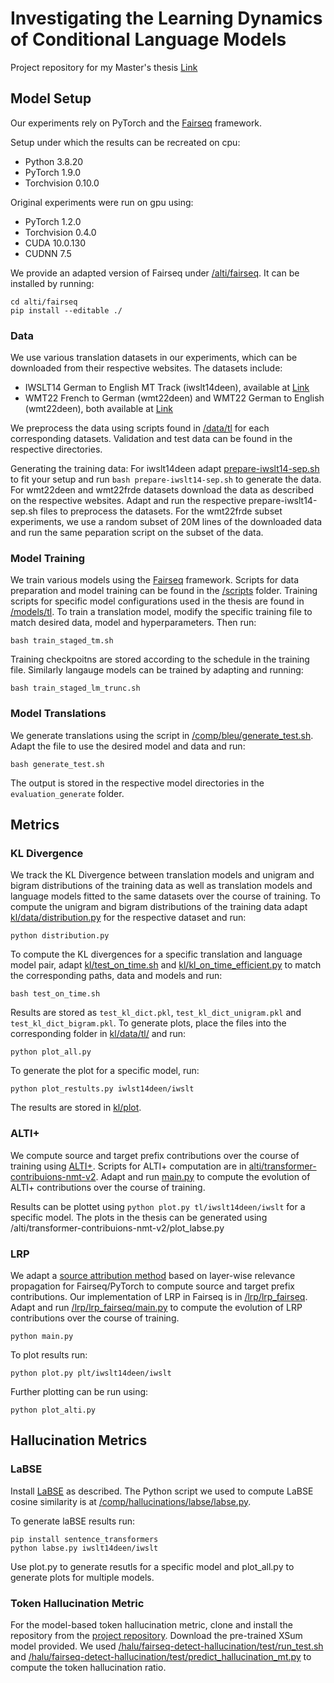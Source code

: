 # Investigating the Learning Dynamics of Conditional Language Models

Project repository for my Master's thesis [Link](https://www.research-collection.ethz.ch/handle/20.500.11850/697969)

## Model Setup

Our experiments rely on PyTorch and the [Fairseq](https://github.com/facebookresearch/fairseq) framework. 

Setup under which the results can be recreated on cpu:
- Python 3.8.20
- PyTorch 1.9.0
- Torchvision 0.10.0
  
Original experiments were run on gpu using:
- PyTorch 1.2.0
- Torchvision 0.4.0 
- CUDA 10.0.130
- CUDNN 7.5

We provide an adapted version of Fairseq under [/alti/fairseq](/alti/fairseq).
It can be installed by running:

``` 
cd alti/fairseq
pip install --editable ./
```


### Data

We use various translation datasets in our experiments, which can be downloaded from their respective websites. The datasets include:

- IWSLT14 German to English MT Track (iwslt14deen), available at [Link](https://wit3.fbk.eu/2014-01)
- WMT22 French to German (wmt22deen) and WMT22 German to English (wmt22deen), both available at [Link](https://www.statmt.org/wmt22/translation-task.html)

We preprocess the data using scripts found in [/data/tl](/data/tl) for each corresponding datasets.
Validation and test data can be found in the respective directories.

Generating the training data:
For iwslt14deen adapt [prepare-iwslt14-sep.sh](/data/tl/iwslt14deen/sentp/prepare-iwslt14-sep.sh) to fit your setup and run ```bash prepare-iwslt14-sep.sh``` to generate the data.
For wmt22deen and wmt22frde datasets download the data as described on the respective websites. Adapt and run the respective prepare-iwslt14-sep.sh files to preprocess the datasets.
For the wmt22frde subset experiments, we use a random subset of 20M lines of the downloaded data and run the same peparation script on the subset of the data. 


### Model Training

We train various models using the [Fairseq](https://github.com/facebookresearch/fairseq) framework. Scripts for data preparation and model training can be found in the [/scripts](/scripts) folder. Training scripts for specific model configurations used in the thesis are found in [/models/tl](/models/tl).
To train a translation model, modify the specific training file to match desired data, model and hyperparameters. Then run:
```
bash train_staged_tm.sh
```
Training checkpoitns are stored according to the schedule in the training file. 
Similarly langauge models can be trained by adapting and running:
```
bash train_staged_lm_trunc.sh
```

### Model Translations

We generate translations using the script in [/comp/bleu/generate_test.sh](/compt/bleu/generate_test.sh).
Adapt the file to use the desired model and data and run:
```
bash generate_test.sh
```
The output is stored in the respective model directories in the ```evaluation_generate``` folder.


## Metrics

### KL Divergence
We track the KL Divergence between translation models and unigram and bigram distributions of the training data as well as translation models and language models fitted to the same datasets over the course of training.
To compute the unigram and bigram distributions of the training data adapt [kl/data/distribution.py](/kl/data/distribution.py) for the respective dataset and run:
```
python distribution.py
```
To compute the KL divergences for a specific translation and language model pair, adapt [kl/test_on_time.sh](/kl/test_on_time.sh) and [kl/kl_on_time_efficient.py](kl/kl_on_time_efficient.py) to match the corresponding paths, data and models and run:
```
bash test_on_time.sh
```
Results are stored as ```test_kl_dict.pkl```, ```test_kl_dict_unigram.pkl``` and ```test_kl_dict_bigram.pkl```.
To generate plots, place the files into the corresponding folder in [kl/data/tl/](kl/data/tl/) and run:
```
python plot_all.py
```
To generate the plot for a specific model, run:
```
python plot_restults.py iwlst14deen/iwslt
```
The results are stored in [kl/plot](kl/plot).

### ALTI+

We compute source and target prefix contributions over the course of training using [ALTI+](https://github.com/mt-upc/transformer-contributions-nmt). Scripts for ALTI+ computation are in [alti/transformer-contribuions-nmt-v2](/alti/transformer-contribuions-nmt-v2). Adapt and run [main.py](/alti/transformer-contribuions-nmt-v2/main.py) to compute the evolution of ALTI+ contributions over the course of training. 

Results can be plottet using ``` python plot.py tl/iwslt14deen/iwslt ``` for a specific model. 
The plots in the thesis can be generated using /alti/transformer-contribuions-nmt-v2/plot_labse.py

### LRP

We adapt a [source attribution method](https://github.com/lena-voita/the-story-of-heads) based on layer-wise relevance propagation for Fairseq/PyTorch to compute source and target prefix contributions. Our implementation of LRP in Fairseq is in [/lrp/lrp_fairseq](/lrp/lrp_fairseq). Adapt and run [/lrp/lrp_fairseq/main.py](/lrp/lrp_fairseq/main.py) to compute the evolution of LRP contributions over the course of training.
```
python main.py
```
To plot results run:
```
python plot.py plt/iwslt14deen/iwslt
```
Further plotting can be run using:
```
python plot_alti.py
```

## Hallucination Metrics

### LaBSE

Install [LaBSE](https://huggingface.co/sentence-transformers/LaBSE) as described. The Python script we used to compute LaBSE cosine similarity is at [/comp/hallucinations/labse/labse.py](/comp/hallucinations/labse/labse.py).

To generate laBSE results run:
```
pip install sentence_transformers
python labse.py iwslt14deen/iwslt
```
Use plot.py to generate resutls for a specific model and plot_all.py to generate plots for multiple models.

### Token Hallucination Metric

For the model-based token hallucination metric, clone and install the repository from the [project repository](https://github.com/violet-zct/fairseq-detect-hallucination). Download the pre-trained XSum model provided. We used [/halu/fairseq-detect-hallucination/test/run_test.sh](/halu/fairseq-detect-hallucination/test/run_test.sh) and [/halu/fairseq-detect-hallucination/test/predict_hallucination_mt.py](/halu/fairseq-detect-hallucination/test/run_test.sh) to compute the token hallucination ratio.

